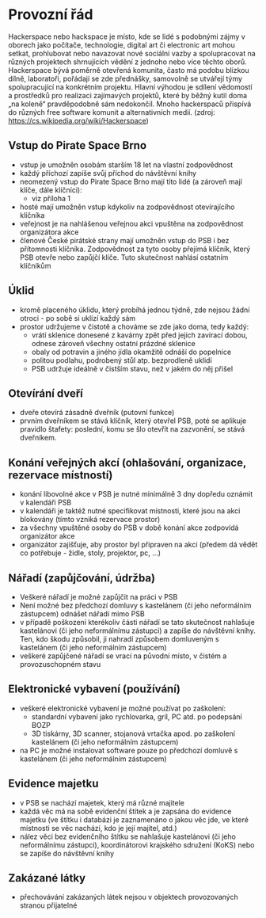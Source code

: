 # Provozní řád

Hackerspace nebo hackspace je místo, kde se lidé s podobnými zájmy v oborech jako počítače, technologie, digital art či electronic art mohou setkat, prohlubovat nebo navazovat nové sociální vazby a spolupracovat na různých projektech shrnujících vědění z jednoho nebo více těchto oborů.      
Hackerspace bývá poměrně otevřená komunita, často má podobu blízkou dílně, laboratoři, pořádají se zde přednášky, samovolně se utvářejí týmy spolupracující na konkrétním projektu. Hlavní výhodou je sdílení vědomostí a prostředků pro realizaci zajímavých projektů, které by běžný kutil doma „na koleně“ pravděpodobně sám nedokončil. Mnoho hackerspaců přispívá do různých free software komunit a alternativních medií.
(zdroj: https://cs.wikipedia.org/wiki/Hackerspace)


Vstup do Pirate Space Brno
--------------------------
- vstup je umožněn osobám starším 18 let na vlastní zodpovědnost
- každý příchozí zapíše svůj příchod do návštěvní knihy
- neomezený vstup do Pirate Space Brno mají tito lidé (a zároveň mají klíče, dále klíčníci):
  - viz příloha 1
- hosté mají umožněn vstup kdykoliv na zodpovědnost otevírajícího klíčníka
- veřejnost je na nahlášenou veřejnou akci vpuštěna na zodpovědnost organizátora akce
- členové České pirátské strany mají umožněn vstup do PSB i bez přítomnosti klíčníka. Zodpovědnost za tyto osoby přejímá klíčník, který PSB otevře nebo zapůjčí klíče. Tuto skutečnost nahlásí ostatním klíčníkům


Úklid
-----
- kromě placeného úklidu, který probíhá jednou týdně, zde nejsou žádní otroci - po sobě si uklízí každý sám
- prostor udržujeme v čistotě a chováme se zde jako doma, tedy každý:
  - vrátí sklenice donesené z kavárny zpět před jejich zavírací dobou, odnese zároveň všechny ostatní prázdné sklenice
  - obaly od potravin a jiného jídla okamžitě odnáší do popelnice
  - politou podlahu, podrobený stůl atp. bezprodleně uklidí  
  - PSB udržuje ideálně v čistším stavu, než v jakém do něj přišel


Otevírání dveří
---------------
- dveře otevírá zásadně dveřník (putovní funkce)
- prvním dveřníkem se stává klíčník, který otevřel PSB, poté se aplikuje pravidlo štafety: poslední, komu se šlo otevřít na zazvonění, se stává dveřníkem.


Konání veřejných akcí (ohlašování, organizace, rezervace místností)
-------------------------------------------------------------------
- konání libovolné akce v PSB je nutné minimálně 3 dny dopředu oznámit v kalendáři PSB
- v kalendáři je taktéž nutné specifikovat místnosti, které jsou na akci blokovány (tímto vzniká rezervace prostor)
- za všechny vpuštěné osoby do PSB v době konání akce zodpovídá organizátor akce
- organizátor zajišťuje, aby prostor byl připraven na akci (předem dá vědět co potřebuje - židle, stoly, projektor, pc, ...)


Nářadí (zapůjčování, údržba)
----------------------------
- Veškeré nářadí je možné zapůjčit na práci v PSB
- Není možné bez předchozí domluvy s kastelánem (či jeho neformálním zástupcem) odnášet nářadí mimo PSB
- v případě poškození kterékoliv části nářadí se tato skutečnost nahlašuje kastelánovi (či jeho neformálnímu zástupci) a zapíše do návštěvní knihy. Ten, kdo škodu způsobil, ji nahradí způsobem domluveným s kastelánem (či jeho neformálním zástupcem)
- veškeré zapůjčené nářadí se vrací na původní místo, v čistém a provozuschopném stavu


Elektronické vybavení (používání)
---------------------------------
- veškeré elektronické vybavení je možné používat po zaškolení:
  - standardní vybavení jako rychlovarka, gril, PC atd. po podepsání BOZP
  - 3D tiskárny, 3D scanner, stojanová vrtačka apod. po zaškolení kastelánem (či jeho neformálním zástupcem)
- na PC je možné instalovat software pouze po předchozí domluvě s kastelánem (či jeho neformálním zástupcem)


Evidence majetku
----------------
- v PSB se nachází majetek, který má různé majitele
- každá věc má na sobě evidenční štítek a je zapsána do evidence majetku (ve štítku i databázi je zaznamenáno o jakou věc jde, ve které místnosti se věc nachází, kdo je její majitel, atd.)
- nález věci bez evidenčního štítku se nahlašuje kastelánovi (či jeho neformálnímu zástupci), koordinátorovi krajského sdružení (KoKS) nebo se zapíše do návštěvní knihy

Zakázané látky
--------------
- přechovávání zakázaných látek nejsou v objektech provozovaných stranou přijatelné


